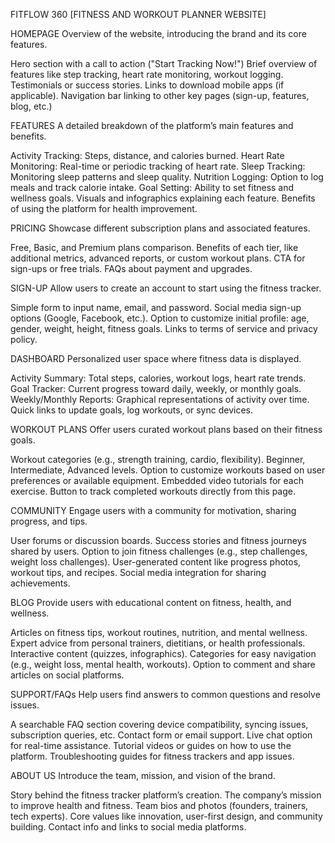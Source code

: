 FITFLOW 360
[FITNESS AND WORKOUT PLANNER WEBSITE]

HOMEPAGE
Overview of the website, introducing the brand and its core features.

Hero section with a call to action ("Start Tracking Now!")
Brief overview of features like step tracking, heart rate monitoring, workout logging.
Testimonials or success stories.
Links to download mobile apps (if applicable).
Navigation bar linking to other key pages (sign-up, features, blog, etc.)



FEATURES
A detailed breakdown of the platform’s main features and benefits.

Activity Tracking: Steps, distance, and calories burned.
Heart Rate Monitoring: Real-time or periodic tracking of heart rate.
Sleep Tracking: Monitoring sleep patterns and sleep quality.
Nutrition Logging: Option to log meals and track calorie intake.
Goal Setting: Ability to set fitness and wellness goals.
Visuals and infographics explaining each feature.
Benefits of using the platform for health improvement.



PRICING
Showcase different subscription plans and associated features.

Free, Basic, and Premium plans comparison.
Benefits of each tier, like additional metrics, advanced reports, or custom workout plans.
CTA for sign-ups or free trials.
FAQs about payment and upgrades.



SIGN-UP
Allow users to create an account to start using the fitness tracker.

Simple form to input name, email, and password.
Social media sign-up options (Google, Facebook, etc.).
Option to customize initial profile: age, gender, weight, height, fitness goals.
Links to terms of service and privacy policy.



DASHBOARD
Personalized user space where fitness data is displayed.

Activity Summary: Total steps, calories, workout logs, heart rate trends.
Goal Tracker: Current progress toward daily, weekly, or monthly goals.
Weekly/Monthly Reports: Graphical representations of activity over time.
Quick links to update goals, log workouts, or sync devices.



WORKOUT PLANS
Offer users curated workout plans based on their fitness goals.

Workout categories (e.g., strength training, cardio, flexibility).
Beginner, Intermediate, Advanced levels.
Option to customize workouts based on user preferences or available equipment.
Embedded video tutorials for each exercise.
Button to track completed workouts directly from this page.



COMMUNITY
Engage users with a community for motivation, sharing progress, and tips.

User forums or discussion boards.
Success stories and fitness journeys shared by users.
Option to join fitness challenges (e.g., step challenges, weight loss challenges).
User-generated content like progress photos, workout tips, and recipes.
Social media integration for sharing achievements.



BLOG
Provide users with educational content on fitness, health, and wellness.

Articles on fitness tips, workout routines, nutrition, and mental wellness.
Expert advice from personal trainers, dietitians, or health professionals.
Interactive content (quizzes, infographics).
Categories for easy navigation (e.g., weight loss, mental health, workouts).
Option to comment and share articles on social platforms.



SUPPORT/FAQs
Help users find answers to common questions and resolve issues.

A searchable FAQ section covering device compatibility, syncing issues, subscription queries, etc.
Contact form or email support.
Live chat option for real-time assistance.
Tutorial videos or guides on how to use the platform.
Troubleshooting guides for fitness trackers and app issues.


ABOUT US
Introduce the team, mission, and vision of the brand.

Story behind the fitness tracker platform’s creation.
The company’s mission to improve health and fitness.
Team bios and photos (founders, trainers, tech experts).
Core values like innovation, user-first design, and community building.
Contact info and links to social media platforms.



